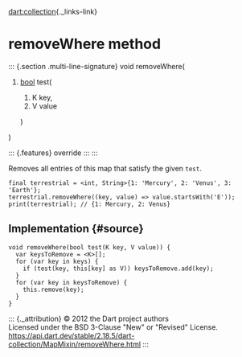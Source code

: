 [dart:collection](../../dart-collection/dart-collection-library){._links-link}

removeWhere method
==================

::: {.section .multi-line-signature}
void removeWhere(

1.  [bool](../../dart-core/bool-class) test(
    1.  K key,
    2.  V value

    )

)

::: {.features}
override
:::
:::

Removes all entries of this map that satisfy the given `test`.

``` {.language-dart data-language="dart"}
final terrestrial = <int, String>{1: 'Mercury', 2: 'Venus', 3: 'Earth'};
terrestrial.removeWhere((key, value) => value.startsWith('E'));
print(terrestrial); // {1: Mercury, 2: Venus}
```

Implementation {#source}
--------------

``` {.language-dart data-language="dart"}
void removeWhere(bool test(K key, V value)) {
  var keysToRemove = <K>[];
  for (var key in keys) {
    if (test(key, this[key] as V)) keysToRemove.add(key);
  }
  for (var key in keysToRemove) {
    this.remove(key);
  }
}
```

::: {._attribution}
© 2012 the Dart project authors\
Licensed under the BSD 3-Clause \"New\" or \"Revised\" License.\
<https://api.dart.dev/stable/2.18.5/dart-collection/MapMixin/removeWhere.html>
:::
